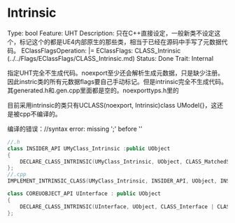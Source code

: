 # Intrinsic

Type: bool
Feature: UHT
Description: 只在C++直接设定，一般新类不设定这个，标记这个的都是UE4内部原生的那些类，相当于已经在源码中手写了元数据代码。
EClassFlagsOperation: |=
EClassFlags: CLASS_Intrinsic (../../Flags/EClassFlags/CLASS_Intrinsic.md)
Status: Done
Trait: Internal

指定UHT完全不生成代码。noexport至少还会解析生成元数据，只是缺少注册。因此instric类的所有元数据flags要自己手动标记。但是intrinsic完全不生成代码。其generated.h和.gen.cpp里面都是空的。noexporttyps.h里的

目前采用intrinsic的类只有UCLASS(noexport, Intrinsic)class UModel{}，这还是被cpp不编译的。

编译的错误：//syntax error: missing ';' before '<class-head>’

```cpp
//.h
class INSIDER_API UMyClass_Intrinsic :public UObject
{
	DECLARE_CLASS_INTRINSIC(UMyClass_Intrinsic, UObject, CLASS_MatchedSerializers, TEXT("/Script/Insider"))
};
//.cpp
IMPLEMENT_INTRINSIC_CLASS(UMyClass_Intrinsic, INSIDER_API, UObject, INSIDER_API, "/Script/Insider", {})

class COREUOBJECT_API UInterface : public UObject
{
	DECLARE_CLASS_INTRINSIC(UInterface, UObject, CLASS_Interface | CLASS_Abstract, TEXT("/Script/CoreUObject"))
};
```